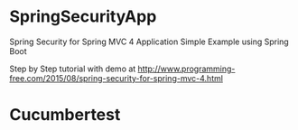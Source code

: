 # SpringSecurityApp
Spring Security for Spring MVC 4 Application Simple Example using Spring Boot

Step by Step tutorial with demo at http://www.programming-free.com/2015/08/spring-security-for-spring-mvc-4.html
# Cucumbertest
